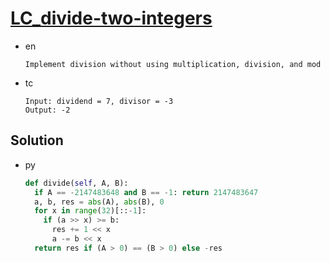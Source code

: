 # [LC_divide-two-integers](https://leetcode.com/problems/divide-two-integers)

* en

  ```en
  Implement division without using multiplication, division, and mod
  ```

* tc

  ```tc
  Input: dividend = 7, divisor = -3
  Output: -2
  ```

## Solution

* py

  ```py
  def divide(self, A, B):
    if A == -2147483648 and B == -1: return 2147483647
    a, b, res = abs(A), abs(B), 0
    for x in range(32)[::-1]:
      if (a >> x) >= b:
        res += 1 << x
        a -= b << x
    return res if (A > 0) == (B > 0) else -res
  ```

